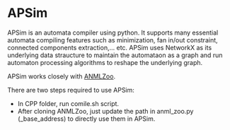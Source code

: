 # APSim

APSim is an automata compiler using python. It supports many essential automata compiling features such as minimization, fan in/out constraint, connected components extraction,... etc.
APSim uses NetworkX as its underlying data straucture to maintain the automataon as a graph and run automaton processing algorithms to reshape the underlying graph.

APSim works closely with [ANMLZoo](https://github.com/jackwadden/ANMLZoo).

There are two steps required to use APSim:

* In CPP folder, run comile.sh script.
* After cloning ANMLZoo, just update the path in  anml_zoo.py (_base_address) to directly use them in APSim.

